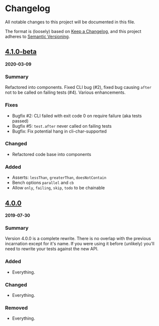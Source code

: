 # Changelog
All notable changes to this project will be documented in this file.

The format is (loosely) based on [Keep a Changelog](https://keepachangelog.com/en/1.0.0/),
and this project adheres to [Semantic Versioning](https://semver.org/spec/v2.0.0.html).

## [4.1.0-beta](https://github.com/doesdev/mvt/compare/4.0.0...4.1.0-beta)
#### 2020-03-09

### Summary
Refactored into components. Fixed CLI bug (#2), fixed bug causing `after` not to
be called on failing tests (#4). Various enhancements.

### Fixes
- Bugfix #2: CLI failed with exit code 0 on require failure (aka tests passed)
- Bugfix #5: `test.after` never called on failing tests
- Bugfix: Fix potential hang in cli-char-supported

### Changed
- Refactored code base into components

### Added
- Asserts: `lessThan`, `greaterThan`, `doesNotContain`
- Bench options `parallel` and `cb`
- Allow `only`, `failing`, `skip`, `todo` to be chainable

## [4.0.0](https://github.com/doesdev/mvt/compare/3.0.0...4.0.0)
#### 2019-07-30

### Summary
Version 4.0.0 is a complete rewrite. There is no overlap with the previous
incarnation except for it's name. If you were using it before (unlikely) you'll
need to rewrite your tests against the new API.

### Added
- Everything.

### Changed
- Everything.

### Removed
- Everything.
